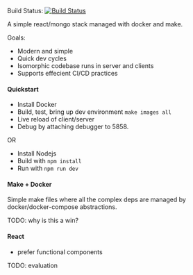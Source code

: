Build Status: [![Build Status](https://travis-ci.org/clintam/surf.svg)](https://travis-ci.org/clintam/surf#)


A simple react/mongo stack managed with docker and make.

Goals:
* Modern and simple
* Quick dev cycles
* Isomorphic codebase runs in server and clients
* Supports effecient CI/CD practices

#### Quickstart

* Install Docker
* Build, test, bring up dev environment `make images all`
* Live reload of client/server
* Debug by attaching debugger to 5858.

OR 

* Install Nodejs
* Build with `npm install`
* Run with `npm run dev`

#### Make + Docker 

Simple make files where all the complex deps are managed by docker/docker-compose abstractions.
 
TODO: why is this a win?


#### React

* prefer functional components

TODO: evaluation
